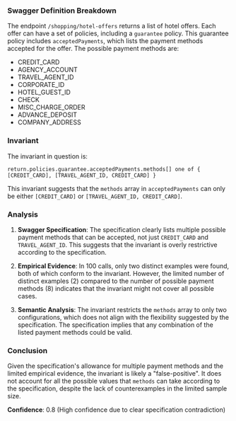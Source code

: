 ### Swagger Definition Breakdown

The endpoint `/shopping/hotel-offers` returns a list of hotel offers. Each offer can have a set of policies, including a `guarantee` policy. This guarantee policy includes `acceptedPayments`, which lists the payment methods accepted for the offer. The possible payment methods are:

- CREDIT_CARD
- AGENCY_ACCOUNT
- TRAVEL_AGENT_ID
- CORPORATE_ID
- HOTEL_GUEST_ID
- CHECK
- MISC_CHARGE_ORDER
- ADVANCE_DEPOSIT
- COMPANY_ADDRESS

### Invariant

The invariant in question is:

`return.policies.guarantee.acceptedPayments.methods[] one of { [CREDIT_CARD], [TRAVEL_AGENT_ID, CREDIT_CARD] }`

This invariant suggests that the `methods` array in `acceptedPayments` can only be either `[CREDIT_CARD]` or `[TRAVEL_AGENT_ID, CREDIT_CARD]`.

### Analysis

1. **Swagger Specification**: The specification clearly lists multiple possible payment methods that can be accepted, not just `CREDIT_CARD` and `TRAVEL_AGENT_ID`. This suggests that the invariant is overly restrictive according to the specification.

2. **Empirical Evidence**: In 100 calls, only two distinct examples were found, both of which conform to the invariant. However, the limited number of distinct examples (2) compared to the number of possible payment methods (8) indicates that the invariant might not cover all possible cases.

3. **Semantic Analysis**: The invariant restricts the `methods` array to only two configurations, which does not align with the flexibility suggested by the specification. The specification implies that any combination of the listed payment methods could be valid.

### Conclusion

Given the specification's allowance for multiple payment methods and the limited empirical evidence, the invariant is likely a "false-positive". It does not account for all the possible values that `methods` can take according to the specification, despite the lack of counterexamples in the limited sample size.

**Confidence**: 0.8 (High confidence due to clear specification contradiction)
